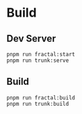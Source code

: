 # Build

## Dev Server

```shell
pnpm run fractal:start
pnpm run trunk:serve
```

## Build

```shell
pnpm run fractal:build
pnpm run trunk:build
```
